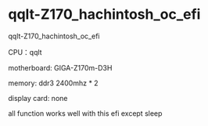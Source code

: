 # qqlt-Z170_hachintosh_oc_efi
qqlt-Z170_hachintosh_oc_efi

CPU：qqlt

motherboard: GIGA-Z170m-D3H

memory: ddr3 2400mhz * 2

display card: none

all function works well with this efi except sleep
